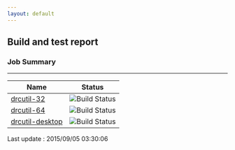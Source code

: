 ```yaml
---
layout: default
---
```

## Build and test report
### Job Summary
___
  
|Name|Status|
|---|---|
|[drcutil-32](http://jenkinshrg.github.io/drcutil-32)|![Build Status](http://jenkinshrg.github.io/drcutil-32/badge.svg)|
|[drcutil-64](http://jenkinshrg.github.io/drcutil-64)|![Build Status](http://jenkinshrg.github.io/drcutil-64/badge.svg)|
|[drcutil-desktop](http://jenkinshrg.github.io/drcutil-desktop)|![Build Status](http://jenkinshrg.github.io/drcutil-desktop/badge.svg)|
  
Last update : 2015/09/05 03:30:06
